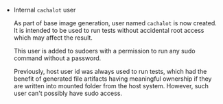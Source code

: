 * Internal `cachalot` user

  As part of base image generation, user named `cachalot` is now created. It is
  intended to be used to run tests without accidental root access which may
  affect the result.

  This user is added to sudoers with a permission to run any sudo command
  without a password.

  Previously, host user id was always used to run tests, which had the benefit
  of generated file artifacts having meaningful ownership if they are written
  into mounted folder from the host system. However, such user can't possibly
  have sudo access.
